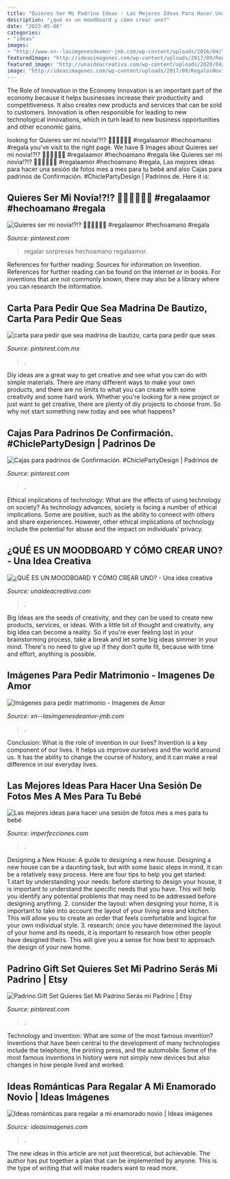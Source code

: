 ```yaml
---
title: "Quieres Ser Mi Padrino Ideas : Las Mejores Ideas Para Hacer Una Sesión De Fotos Mes A Mes Para Tu Bebé"
description: "¿qué es un moodboard y cómo crear uno?"
date: "2023-05-06"
categories:
- "ideas"
images:
- "http://www.xn--lasimgenesdeamor-jmb.com/wp-content/uploads/2016/04/Te-quieres-casar-conmigo.jpg"
featuredImage: "http://ideasimagenes.com/wp-content/uploads/2017/09/RegalosNovio9.jpg"
featured_image: "http://unaideacreativa.com/wp-content/uploads/2020/04/A-Mood-Board-Workshop-Review-Eclectic-Trends.jpg"
image: "http://ideasimagenes.com/wp-content/uploads/2017/09/RegalosNovio9.jpg"
---
```



The Role of Innovation in the Economy
Innovation is an important part of the economy because it helps businesses increase their productivity and competitiveness. It also creates new products and services that can be sold to customers. Innovation is often responsible for leading to new technological innovations, which in turn lead to new business opportunities and other economic gains.

	

		
looking for Quieres ser mi novia!?!? 💞👏🏻💞👏🏻 #regalaamor #hechoamano #regala you've visit to the right page. We have 8 Images about Quieres ser mi novia!?!? 💞👏🏻💞👏🏻 #regalaamor #hechoamano #regala like Quieres ser mi novia!?!? 💞👏🏻💞👏🏻 #regalaamor #hechoamano #regala, Las mejores ideas para hacer una sesión de fotos mes a mes para tu bebé and also Cajas para padrinos de Confirmación. #ChiclePartyDesign | Padrinos de. Here it is:
		
    
## Quieres Ser Mi Novia!?!? 💞👏🏻💞👏🏻 #regalaamor #hechoamano #regala

<img loading=lazy src="https://i.pinimg.com/736x/9c/89/ff/9c89ff71d36dd810cb0b5a285970b390.jpg" onerror="this.onerror=null;this.src='https://tse2.mm.bing.net/th?id=OIP.7WnINw9Gze5FwrB86ObRNQHaJQ&amp;pid=15.1';" alt="Quieres ser mi novia!?!? 💞👏🏻💞👏🏻 #regalaamor #hechoamano #regala">

_Source: pinterest.com_

>regalar sorpresas hechoamano regalaamor. 

	

References for further reading: Sources for information on Invention.
References for further reading can be found on the internet or in books. For inventions that are not commonly known, there may also be a library where you can research the information.

    
## Carta Para Pedir Que Sea Madrina De Bautizo, Carta Para Pedir Que Seas

<img loading=lazy src="https://i.pinimg.com/736x/d0/35/64/d03564138dc45980d338884c710418a0.jpg" onerror="this.onerror=null;this.src='https://tse4.mm.bing.net/th?id=OIP.OeILPJQ1-pGdrOFRzXzYmwHaJ3&amp;pid=15.1';" alt="carta para pedir que sea madrina de bautizo, carta para pedir que seas">

_Source: pinterest.com.mx_

>. 

	

Diy ideas are a great way to get creative and see what you can do with simple materials. There are many different ways to make your own products, and there are no limits to what you can create with some creativity and some hard work. Whether you're looking for a new project or just want to get creative, there are plenty of diy projects to choose from. So why not start something new today and see what happens?

    
## Cajas Para Padrinos De Confirmación. #ChiclePartyDesign | Padrinos De

<img loading=lazy src="https://i.pinimg.com/736x/9b/a7/d8/9ba7d8bb806ce46bc672a31d55a12c3d.jpg" onerror="this.onerror=null;this.src='https://tse4.mm.bing.net/th?id=OIP.y3yI9MDtPrCdvoErubcSJgHaJ3&amp;pid=15.1';" alt="Cajas para padrinos de Confirmación. #ChiclePartyDesign | Padrinos de">

_Source: pinterest.com_

>. 

	

Ethical implications of technology: What are the effects of using technology on society?
As technology advances, society is facing a number of ethical implications. Some are positive, such as the ability to connect with others and share experiences. However, other ethical implications of technology include the potential for abuse and the impact on individuals’ privacy.

    
## ¿QUÉ ES UN MOODBOARD Y CÓMO CREAR UNO? - Una Idea Creativa

<img loading=lazy src="http://unaideacreativa.com/wp-content/uploads/2020/04/A-Mood-Board-Workshop-Review-Eclectic-Trends.jpg" onerror="this.onerror=null;this.src='https://tse3.mm.bing.net/th?id=OIP.Ny33noXmKY0lTFUfbinp-AHaLJ&amp;pid=15.1';" alt="¿QUÉ ES UN MOODBOARD Y CÓMO CREAR UNO? - Una idea creativa">

_Source: unaideacreativa.com_

>. 

	

Big Ideas are the seeds of creativity, and they can be used to create new products, services, or ideas. With a little bit of thought and creativity, any big idea can become a reality. So if you're ever feeling lost in your brainstorming process, take a break and let some big ideas simmer in your mind. There's no need to give up if they don't quite fit, because with time and effort, anything is possible.

    
## Imágenes Para Pedir Matrimonio - Imagenes De Amor

<img loading=lazy src="http://www.xn--lasimgenesdeamor-jmb.com/wp-content/uploads/2016/04/Te-quieres-casar-conmigo.jpg" onerror="this.onerror=null;this.src='https://tse3.mm.bing.net/th?id=OIP.X7NMok1jiGdys-hfsFdurAHaE8&amp;pid=15.1';" alt="Imágenes para pedir matrimonio - Imagenes de Amor">

_Source: xn--lasimgenesdeamor-jmb.com_

>. 

	

Conclusion: What is the role of invention in our lives?
Invention is a key component of our lives. It helps us improve ourselves and the world around us. It has the ability to change the course of history, and it can make a real difference in our everyday lives.

    
## Las Mejores Ideas Para Hacer Una Sesión De Fotos Mes A Mes Para Tu Bebé

<img loading=lazy src="https://www.blogdelfotografo.com/wp-content/uploads/2015/01/Louish-Pixel_Creatividad.jpg" onerror="this.onerror=null;this.src='https://tse2.mm.bing.net/th?id=OIP.DvGSaw765fm_xtAXDEW0CAHaE8&amp;pid=15.1';" alt="Las mejores ideas para hacer una sesión de fotos mes a mes para tu bebé">

_Source: imperfecciones.com_

>. 

	

Designing a New House: A guide to designing a new house.
Designing a new house can be a daunting task, but with some basic steps in mind, it can be a relatively easy process. Here are four tips to help you get started: 1.start by understanding your needs: before starting to design your house, it is important to understand the specific needs that you have. This will help you identify any potential problems that may need to be addressed before designing anything. 2. consider the layout: when designing your home, it is important to take into account the layout of your living area and kitchen. This will allow you to create an order that feels comfortable and logical for your own individual style. 3. research: once you have determined the layout of your home and its needs, it is important to research how other people have designed theirs. This will give you a sense for how best to approach the design of your new home. 
    
## Padrino Gift Set Quieres Set Mi Padrino Serás Mi Padrino | Etsy

<img loading=lazy src="https://i.pinimg.com/736x/7c/3d/4b/7c3d4ba4d0123ace247b29b19c04db3b.jpg" onerror="this.onerror=null;this.src='https://tse2.mm.bing.net/th?id=OIP.1mOFhjW6wTcjh9wVOaZOsQHaHa&amp;pid=15.1';" alt="Padrino Gift Set Quieres Set Mi Padrino Serás mi Padrino | Etsy">

_Source: pinterest.com_

>. 

	

Technology and invention: What are some of the most famous invention?
Inventions that have been central to the development of many technologies include the telephone, the printing press, and the automobile. Some of the most famous inventions in history were not simply new devices but also changes in how people lived and worked.

    
## Ideas Románticas Para Regalar A Mi Enamorado Novio | Ideas Imágenes

<img loading=lazy src="http://ideasimagenes.com/wp-content/uploads/2017/09/RegalosNovio9.jpg" onerror="this.onerror=null;this.src='https://tse1.mm.bing.net/th?id=OIP.dKgc6XYeY6nGEGZXR6QTtAHaHa&amp;pid=15.1';" alt="Ideas románticas para regalar a mi enamorado novio | Ideas imágenes">

_Source: ideasimagenes.com_

>. 

	

The new ideas in this article are not just theoretical, but achievable. The author has put together a plan that can be implemented by anyone. This is the type of writing that will make readers want to read more.

